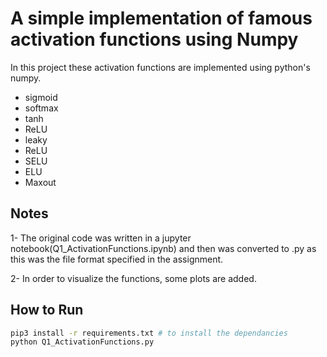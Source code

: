 # A simple implementation of famous activation functions using Numpy

In this project these activation functions are implemented using python's numpy. <br>

- sigmoid
- softmax
- tanh
- ReLU
- leaky
- ReLU
- SELU
- ELU
- Maxout

## Notes

1- The original code was written in a jupyter notebook(Q1_ActivationFunctions.ipynb) and then was converted to .py as this was the file format specified in the assignment.

2- In order to visualize the functions, some plots are added.

## How to Run

```bash
pip3 install -r requirements.txt # to install the dependancies
python Q1_ActivationFunctions.py
```

